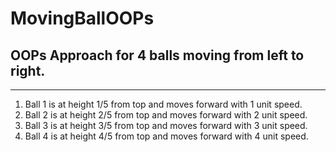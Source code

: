 # MovingBallOOPs
## OOPs Approach for 4 balls moving from left to right.
--------------------------------------------------------------------

1. Ball 1 is at height 1/5 from top and moves forward with 1 unit speed.
2. Ball 2 is at height 2/5 from top and moves forward with 2 unit speed.
3. Ball 3 is at height 3/5 from top and moves forward with 3 unit speed.
4. Ball 4 is at height 4/5 from top and moves forward with 4 unit speed.
